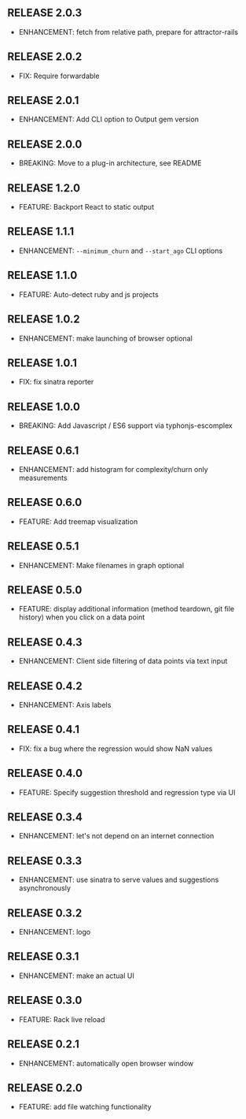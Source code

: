 ## RELEASE 2.0.3

* ENHANCEMENT: fetch from relative path, prepare for attractor-rails

## RELEASE 2.0.2

* FIX: Require forwardable

## RELEASE 2.0.1

* ENHANCEMENT: Add CLI option to Output gem version

## RELEASE 2.0.0

* BREAKING: Move to a plug-in architecture, see README

## RELEASE 1.2.0

* FEATURE: Backport React to static output

## RELEASE 1.1.1

* ENHANCEMENT: `--minimum_churn` and `--start_ago` CLI options

## RELEASE 1.1.0

* FEATURE: Auto-detect ruby and js projects

## RELEASE 1.0.2

* ENHANCEMENT: make launching of browser optional

## RELEASE 1.0.1

* FIX: fix sinatra reporter

## RELEASE 1.0.0

* BREAKING: Add Javascript / ES6 support via typhonjs-escomplex

## RELEASE 0.6.1

* ENHANCEMENT: add histogram for complexity/churn only measurements

## RELEASE 0.6.0

* FEATURE: Add treemap visualization

## RELEASE 0.5.1

* ENHANCEMENT: Make filenames in graph optional

## RELEASE 0.5.0

* FEATURE: display additional information (method teardown, git file history) when you click on a data point

## RELEASE 0.4.3

* ENHANCEMENT: Client side filtering of data points via text input

## RELEASE 0.4.2

* ENHANCEMENT: Axis labels

## RELEASE 0.4.1

* FIX: fix a bug where the regression would show NaN values

## RELEASE 0.4.0

* FEATURE: Specify suggestion threshold and regression type via UI

## RELEASE 0.3.4

* ENHANCEMENT: let's not depend on an internet connection

## RELEASE 0.3.3

* ENHANCEMENT: use sinatra to serve values and suggestions asynchronously

## RELEASE 0.3.2

* ENHANCEMENT: logo

## RELEASE 0.3.1

* ENHANCEMENT: make an actual UI

## RELEASE 0.3.0

* FEATURE: Rack live reload

## RELEASE 0.2.1

* ENHANCEMENT: automatically open browser window

## RELEASE 0.2.0

* FEATURE: add file watching functionality
